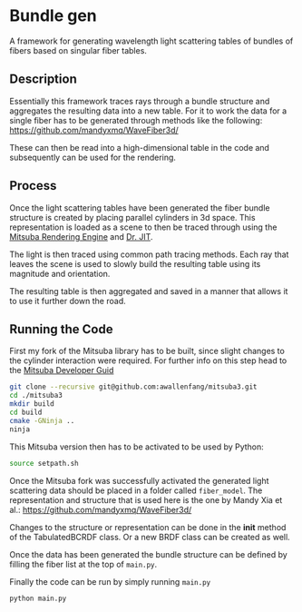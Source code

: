 # Bundle gen

A framework for generating wavelength light scattering tables of bundles of fibers based on singular fiber tables.

## Description

Essentially this framework traces rays through a bundle structure and aggregates the resulting data into a new table.
For it to work the data for a single fiber has to be generated through methods like the following: https://github.com/mandyxmq/WaveFiber3d/

These can then be read into a high-dimensional table in the code and subsequently can be used for the rendering.

## Process

Once the light scattering tables have been generated the fiber bundle structure is created by placing parallel cylinders in 3d space.
This representation is loaded as a scene to then be traced through using the [Mitsuba Rendering Engine](https://mitsuba.readthedocs.io/en/latest/) and [Dr. JIT](https://drjit.readthedocs.io/en/latest/).

The light is then traced using common path tracing methods. Each ray that leaves the scene is used to slowly build the resulting table using its magnitude and orientation.

The resulting table is then aggregated and saved in a manner that allows it to use it further down the road.

## Running the Code

First my fork of the Mitsuba library has to be built, since slight changes to the cylinder interaction were required. For further info on this step head to the [Mitsuba Developer Guid](https://mitsuba.readthedocs.io/en/latest/src/developer_guide/compiling.html)

```bash
git clone --recursive git@github.com:awallenfang/mitsuba3.git
cd ./mitsuba3
mkdir build
cd build
cmake -GNinja ..
ninja
```

This Mitsuba version then has to be activated to be used by Python:
```bash
source setpath.sh
```

Once the Mitsuba fork was successfully activated the generated light scattering data should be placed in a folder called `fiber_model`. The representation and structure that is used here is the one by Mandy Xia et al.: https://github.com/mandyxmq/WaveFiber3d/

Changes to the structure or representation can be done in the __init__ method of the TabulatedBCRDF class. Or a new BRDF class can be created as well.

Once the data has been generated the bundle structure can be defined by filling the fiber list at the top of `main.py`.

Finally the code can be run by simply running `main.py`

```py
python main.py
```